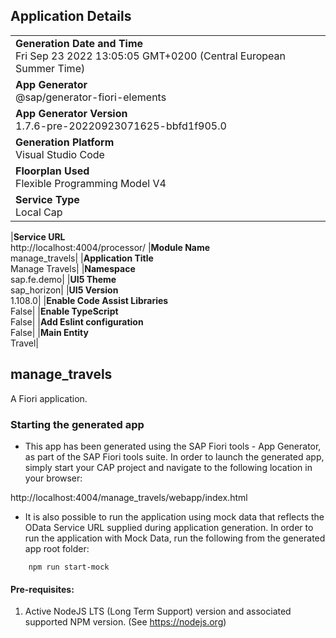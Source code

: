 ## Application Details

|                                                                                                  |
| ------------------------------------------------------------------------------------------------ |
| **Generation Date and Time**<br>Fri Sep 23 2022 13:05:05 GMT+0200 (Central European Summer Time) |
| **App Generator**<br>@sap/generator-fiori-elements                                               |
| **App Generator Version**<br>1.7.6-pre-20220923071625-bbfd1f905.0                                |
| **Generation Platform**<br>Visual Studio Code                                                    |
| **Floorplan Used**<br>Flexible Programming Model V4                                              |
| **Service Type**<br>Local Cap                                                                    |

|**Service URL**<br>http://localhost:4004/processor/
|**Module Name**<br>manage_travels|
|**Application Title**<br>Manage Travels|
|**Namespace**<br>sap.fe.demo|
|**UI5 Theme**<br>sap_horizon|
|**UI5 Version**<br>1.108.0|
|**Enable Code Assist Libraries**<br>False|
|**Enable TypeScript**<br>False|
|**Add Eslint configuration**<br>False|
|**Main Entity**<br>Travel|

## manage_travels

A Fiori application.

### Starting the generated app

- This app has been generated using the SAP Fiori tools - App Generator, as part of the SAP Fiori tools suite. In order to launch the generated app, simply start your CAP project and navigate to the following location in your browser:

http://localhost:4004/manage_travels/webapp/index.html

- It is also possible to run the application using mock data that reflects the OData Service URL supplied during application generation. In order to run the application with Mock Data, run the following from the generated app root folder:

```
    npm run start-mock
```

#### Pre-requisites:

1. Active NodeJS LTS (Long Term Support) version and associated supported NPM version. (See https://nodejs.org)
